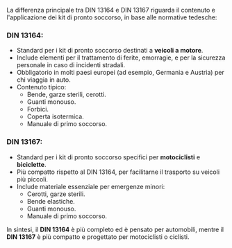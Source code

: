 

La differenza principale tra DIN 13164 e DIN 13167 riguarda il contenuto e l'applicazione dei kit di pronto soccorso, in base alle normative tedesche:

### **DIN 13164**:
- Standard per i kit di pronto soccorso destinati a **veicoli a motore**.
- Include elementi per il trattamento di ferite, emorragie, e per la sicurezza personale in caso di incidenti stradali.
- Obbligatorio in molti paesi europei (ad esempio, Germania e Austria) per chi viaggia in auto.
- Contenuto tipico:
  - Bende, garze sterili, cerotti.
  - Guanti monouso.
  - Forbici.
  - Coperta isotermica.
  - Manuale di primo soccorso.

### **DIN 13167**:
- Standard per i kit di pronto soccorso specifici per **motociclisti** e **biciclette**.
- Più compatto rispetto al DIN 13164, per facilitarne il trasporto su veicoli più piccoli.
- Include materiale essenziale per emergenze minori:
  - Cerotti, garze sterili.
  - Bende elastiche.
  - Guanti monouso.
  - Manuale di primo soccorso.

In sintesi, il **DIN 13164** è più completo ed è pensato per automobili, mentre il **DIN 13167** è più compatto e progettato per motociclisti o ciclisti.
